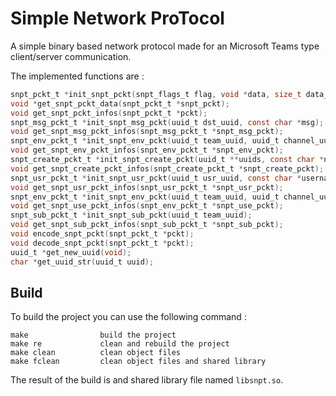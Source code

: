 # Simple Network ProTocol

A simple binary based network protocol made for an Microsoft Teams type client/server communication.

The implemented functions are :

```c
snpt_pckt_t *init_snpt_pckt(snpt_flags_t flag, void *data, size_t data_size);
void *get_snpt_pckt_data(snpt_pckt_t *snpt_pckt);
void get_snpt_pckt_infos(snpt_pckt_t *pckt);
snpt_msg_pckt_t *init_snpt_msg_pckt(uuid_t dst_uuid, const char *msg);
void get_snpt_msg_pckt_infos(snpt_msg_pckt_t *snpt_msg_pckt);
snpt_env_pckt_t *init_snpt_env_pckt(uuid_t team_uuid, uuid_t channel_uuid, uuid_t thread_uuid);
void get_snpt_env_pckt_infos(snpt_env_pckt_t *snpt_env_pckt);
snpt_create_pckt_t *init_snpt_create_pckt(uuid_t **uuids, const char *name, const char *desc, const char *msg);
void get_snpt_create_pckt_infos(snpt_create_pckt_t *snpt_create_pckt);
snpt_usr_pckt_t *init_snpt_usr_pckt(uuid_t usr_uuid, const char *username);
void get_snpt_usr_pckt_infos(snpt_usr_pckt_t *snpt_usr_pckt);
snpt_env_pckt_t *init_snpt_env_pckt(uuid_t team_uuid, uuid_t channel_uuid, uuid_t thread_uuid);
void get_snpt_use_pckt_infos(snpt_env_pckt_t *snpt_use_pckt);
snpt_sub_pckt_t *init_snpt_sub_pckt(uuid_t team_uuid);
void get_snpt_sub_pckt_infos(snpt_sub_pckt_t *snpt_sub_pckt);
void encode_snpt_pckt(snpt_pckt_t *pckt);
void decode_snpt_pckt(snpt_pckt_t *pckt);
uuid_t *get_new_uuid(void);
char *get_uuid_str(uuid_t uuid);
```

## Build

To build the project you can use the following command :

```
make                build the project
make re             clean and rebuild the project
make clean          clean object files
make fclean         clean object files and shared library
```

The result of the build is and shared library file named `libsnpt.so`.
